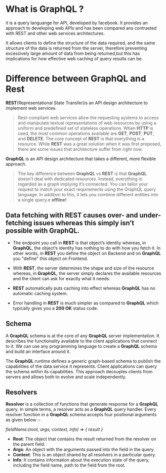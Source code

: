 # What is GraphQL ?

it is a query languange for API, developed by facebook. It provides an approach to developing web APIs and has been compared ans contrasted with REST and other web services architectures.

It allows clients to define the structure of the data required, and the same structure of the data is returned from the server, therefore preventing excessively large amount of data from being returned,but this has implications for how effective web caching of query results can be.


# Difference between GraphQL and Rest

**REST**(Representational State Transfer)is an API design architecture to implement web services.
>Rest-compliant web services allow the requesting systems to access and manipulate textual representations of web resources by using a uniform and predefined set of stateless operations.
>When **HTTP** is used, the most common operations available are **GET**, **POST**, **PUT**, and **DELETE**.
>The core concept of **REST** is that everything is a resource. While **REST** was a great solution when it was first proposed, there are some issues that architecture suffer from right now.


**GraphQL** is an API design architecture that takes a different, more flexible approach. 
>The key difference between **GraphQL** vs **REST** is that **GraphQL** doesn’t deal with dedicated resources. Instead, everything is regarded as a graph implying it’s connected.
>You can tailor your request to match your exact requirements using the GraphQL query language. In addition to this, it lets you combine different entities into a single query.e **offline!**

## Data fetching with REST causes over- and under-fetching issues whereas this simply isn’t possible with GraphQL.

-   The endpoint you call in **REST** is that object’s identity whereas, in **GraphQL**, the object’s identity has nothing to do with how you fetch it. In other words, in **REST** you define the object on Backend and on **GraphQL** you "define" this object on Frontend.
    
-   With **REST**, the server determines the shape and size of the resource whereas, in **GraphQL**, the server simply declares the available resources and the client can ask for exactly what it needs.
    
-   **REST** automatically puts caching into effect whereas **GraphQL** has no automatic caching system.
    
-   Error handling in **REST** is much simpler as compared to **GraphQL** which typically gives you a __200 OK__ status code.

## Schema

A **GraphQL** schema is at the core of any **GraphQL** server implementation. It describes the functionality available to the client applications that connect to it. We can use any programming language to create a **GraphQL** schema and build an interface around it.

The **GraphQL** runtime defines a generic graph-based schema to publish the capabilities of the data service it represents. Client applications can query the schema within its capabilities. This approach decouples clients from servers and allows both to evolve and scale independently.

## Resolvers
**Resolver** is a collection of functions that generate response for a **GraphQL** query. In simple terms, a resolver acts as a **GraphQL** query handler. Every resolver function in a **GraphQL** schema accepts four positional arguments as given below :-

*fieldName:(root, args, context, info) => { result }*

- **Root**: The object that contains the result returned from the resolver on the parent field.
- **Args**: An object with the arguments passed into the field in the query.
- **Context**: This is an object shared by all resolvers in a particular query.
- **Info**: It contains information about the execution state of the query, including the field name, path to the field from the root.
